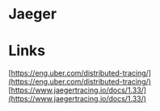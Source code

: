 
# Jaeger  




# Links  

[https://eng.uber.com/distributed-tracing/](https://eng.uber.com/distributed-tracing/)  
[https://www.jaegertracing.io/docs/1.33/](https://www.jaegertracing.io/docs/1.33/)  

